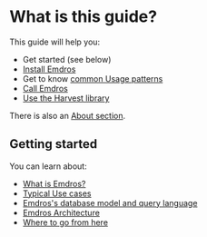 # What is this guide?

This guide will help you:

- Get started (see below)
- [Install Emdros](installing/index.md)
- Get to know [common Usage patterns](patterns/index.md)
- [Call Emdros](calling_emdros/index.md)
- [Use the Harvest library](harvestlib/index.md)

There is also an [About section](about/index.md).

## Getting started

You can learn about:

- [What is Emdros?](whatisemdros.md)
- [Typical Use cases](usecases.md)
- [Emdros's database model and query language](modelandquerylanguage.md)
- [Emdros Architecture](architecture.md)
- [Where to go from here](wheretogo.md)

